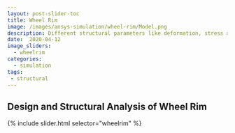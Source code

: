 ```yaml
---
layout: post-slider-toc
title: Wheel Rim
image: /images/ansys-simulation/wheel-rim/Model.png
description: Different structural parameters like deformation, stress and strain was observed during the structural simultion of the wheel rim.
date:  2020-04-12
image_sliders:
  - wheelrim
categories:
  - simulation 
tags:
 - structural
---
```


## Design and Structural Analysis of Wheel Rim

{% include slider.html selector="wheelrim" %}
